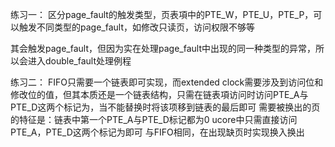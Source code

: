 练习一：
区分page_fault的触发类型，页表項中的PTE_W，PTE_U，PTE_P，可以触发不同类型的page_fault，如修改只读页，访问权限不够等

其会触发page_fault，但因为实在处理page_fault中出现的同一种类型的异常，所以会进入double_fault处理例程

练习二：
FIFO只需要一个链表即可实现，而extended clock需要涉及到访问位和修改位的值，但其本质还是一个链表结构，只需在链表項访问时访问PTE_A与PTE_D这两个标记为，当不能替换时将该项移到链表的最后即可
需要被换出的页的特征是：链表中第一个PTE_A与PTE_D标记都为0
ucore中只需直接访问PTE_A，PTE_D这两个标记为即可
与FIFO相同，在出现缺页时实现换入换出

